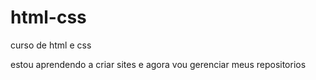# html-css
 curso de html e css

estou aprendendo a criar sites e agora vou gerenciar meus repositorios 